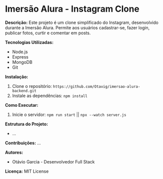 # Imersão Alura - Instagram Clone

**Descrição:**
Este projeto é um clone simplificado do Instagram, desenvolvido durante a Imersão Alura. Permite aos usuários cadastrar-se, fazer login, publicar fotos, curtir e comentar em posts.

**Tecnologias Utilizadas:**
* Node.js
* Express
* MongoDB
* Git

**Instalação:**
1. Clone o repositório: `https://github.com/Otavig/imersao-alura-backend.git`
2. Instale as dependências: `npm install`

**Como Executar:**
1. Inicie o servidor: `npm run start` || `npx --watch server.js`

**Estrutura do Projeto:**
* ...

**Contribuições:**
...

**Autores:**
* Otávio Garcia - Desenvolvedor Full Stack


**Licença:**
MIT License
